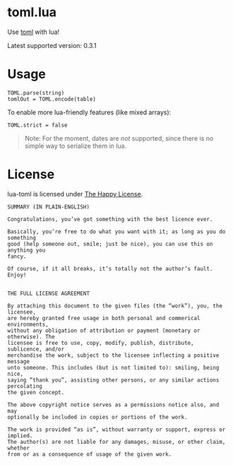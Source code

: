 # toml.lua

Use [toml](https://github.com/toml-lang/toml) with lua!

Latest supported version: 0.3.1

# Usage

	TOML.parse(string)
	tomlOut = TOML.encode(table)

To enable more lua-friendly features (like mixed arrays):

	TOML.strict = false

<span></span>

> Note: For the moment, dates are *not* supported, since there is no simple way to serialize them in lua.

# License

lua-toml is licensed under [The Happy License](https://github.com/jonstoler/The-Happy-License).

```
SUMMARY (IN PLAIN-ENGLISH)

Congratulations, you’ve got something with the best licence ever.

Basically, you’re free to do what you want with it; as long as you do something 
good (help someone out, smile; just be nice), you can use this on anything you 
fancy.

Of course, if it all breaks, it’s totally not the author’s fault.
Enjoy!


THE FULL LICENSE AGREEMENT

By attaching this document to the given files (the “work”), you, the licensee, 
are hereby granted free usage in both personal and commerical environments, 
without any obligation of attribution or payment (monetary or otherwise). The 
licensee is free to use, copy, modify, publish, distribute, sublicence, and/or 
merchandise the work, subject to the licensee inflecting a positive message 
unto someone. This includes (but is not limited to): smiling, being nice, 
saying “thank you”, assisting other persons, or any similar actions percolating 
the given concept.

The above copyright notice serves as a permissions notice also, and may 
optionally be included in copies or portions of the work.

The work is provided “as is”, without warranty or support, express or implied. 
The author(s) are not liable for any damages, misuse, or other claim, whether 
from or as a consequence of usage of the given work.
```
